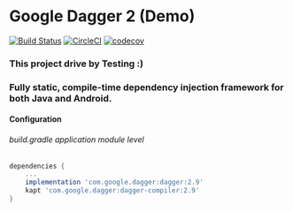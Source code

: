 # Google Dagger 2 (Demo)

[![Build Status](https://travis-ci.org/WeRockStar/Dagger2.svg?branch=master)](https://travis-ci.org/WeRockStar/Dagger2) [![CircleCI](https://circleci.com/gh/WeRockStar/Dagger2/tree/master.svg?style=svg)](https://circleci.com/gh/WeRockStar/Dagger2/tree/master) [![codecov](https://codecov.io/gh/WeRockStar/Dagger2/branch/master/graph/badge.svg)](https://codecov.io/gh/WeRockStar/Dagger2)

### This project drive by Testing :) 

### Fully static, compile-time dependency injection framework for both Java and Android.
#### Configuration

###### build.gradle application module level

``` groovy
dependencies {
    ...
    implementation 'com.google.dagger:dagger:2.9'
    kapt 'com.google.dagger:dagger-compiler:2.9'
}
```